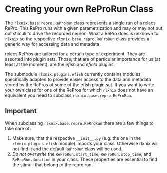 # Creating your own ReProRun Class

The ``rlxnix.base.repro.ReProRun`` class represents a single run of a relacs RePro. This RePro runs with a given parametrization and may or may not put out stimuli to drive the recorded neuron. What a RePro does is unknown to ``rlxnix`` so the respective ``rlxnix.base.repro.ReProRun`` class provides a generic way for accessing data and metadata.

relacs RePros are tailored for a certain type of experiment. They are assorted into plugin sets. Those, that are of particular importance for us (at least at the moment), are the *efish* and *efield* plugins.

The submodule ``rlxnix.plugins.efish`` currently contains modules specifically adapted to provide easier access to the data and metadata stored by the RePros of some of the efish plugin set. If you want to write your own class for one of the RePros for which ``rlxnix`` does not have an equivalent you need to subclass ``rlxnix.base.repro.ReProRun``.

## Important

When subclassing ``rlxnix.base.repro.ReRroRun`` there are a few things to take care of:

1. Make sure, that the respective ``__init__.py`` (e.g. the one in the ``rlxnix.plugins.efish`` module) imports your class. Otherwise rlxnix will not find it and the default ``ReProRun`` class will be used.
2. *Do not overwrite* the ``ReProRun.start_time``, ``ReProRun.stop_time``, and ``ReProRun.duration`` in your class. These properties are essential to find the stimuli that belong to the repro run.
